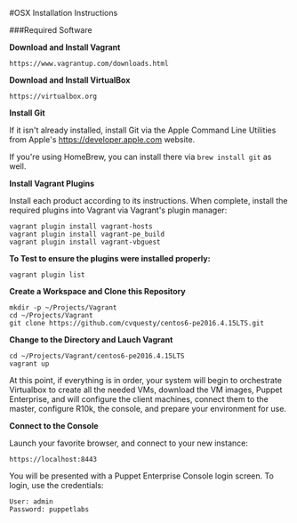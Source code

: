 #OSX Installation Instructions

###Required Software

**Download and Install Vagrant**

	https://www.vagrantup.com/downloads.html

**Download and Install VirtualBox**

	https://virtualbox.org

**Install Git**

If it isn't already installed, install Git via the Apple Command Line Utilities from Apple's https://developer.apple.com website.

If you're using HomeBrew, you can install there via `brew install git` as well.

**Install Vagrant Plugins**

Install each product according to its instructions.  When complete, install the required plugins into Vagrant via Vagrant's plugin manager:

	vagrant plugin install vagrant-hosts
	vagrant plugin install vagrant-pe_build
	vagrant plugin install vagrant-vbguest

**To Test to ensure the plugins were installed properly:**

	vagrant plugin list

**Create a Workspace and Clone this Repository**

	mkdir -p ~/Projects/Vagrant
	cd ~/Projects/Vagrant
	git clone https://github.com/cvquesty/centos6-pe2016.4.15LTS.git

**Change to the Directory and Lauch Vagrant**

	cd ~/Projects/Vagrant/centos6-pe2016.4.15LTS
	vagrant up

At this point, if everything is in order, your system will begin to orchestrate Virtualbox to create all the needed VMs, download the VM images, Puppet Enterprise, and will configure the client machines, connect them to the master, configure R10k, the console, and prepare your environment for use.

**Connect to the Console**

Launch your favorite browser, and connect to your new instance:

	https://localhost:8443

You will be presented with a Puppet Enterprise Console login screen.  To login, use the credentials:

	User: admin
	Password: puppetlabs
